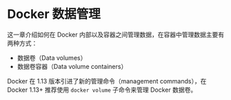 # Docker 数据管理
这一章介绍如何在 Docker 内部以及容器之间管理数据，在容器中管理数据主要有两种方式：
* 数据卷（Data volumes）
* 数据卷容器（Data volume containers）

Docker 在 1.13 版本引进了新的管理命令（management commands），在 Docker 1.13+ 推荐使用 `docker volume` 子命令来管理 Docker 数据卷。
